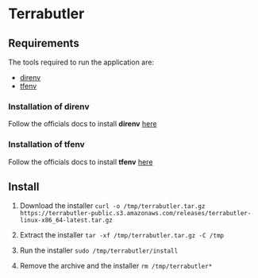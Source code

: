 # Terrabutler

## Requirements

The tools required to run the application are:
- [direnv](https://direnv.net/)
- [tfenv](https://github.com/tfutils/tfenv)

### Installation of direnv

Follow the officials docs to install **direnv** [here](https://direnv.net/docs/installation.html)

### Installation of tfenv

Follow the officials docs to install **tfenv** [here](https://github.com/tfutils/tfenv#installation)

## Install

1. Download the installer
`curl -o /tmp/terrabutler.tar.gz https://terrabutler-public.s3.amazonaws.com/releases/terrabutler-linux-x86_64-latest.tar.gz`

2. Extract the installer
`tar -xf /tmp/terrabutler.tar.gz -C /tmp`

3. Run the installer
`sudo /tmp/terrabutler/install`

4. Remove the archive and the installer
`rm /tmp/terrabutler*`
